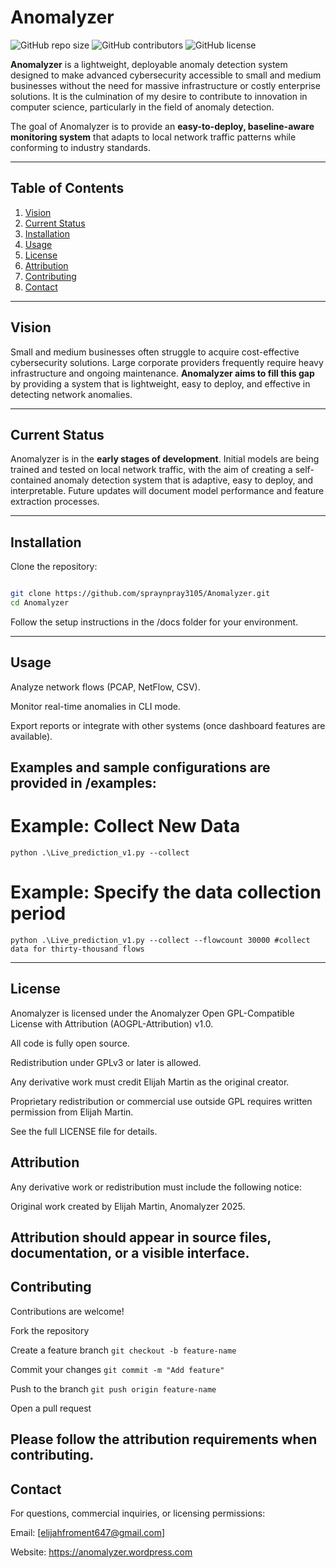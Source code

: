 # Anomalyzer

![GitHub repo size](https://img.shields.io/github/repo-size/spraynpray3105/Anomalyzer)
![GitHub contributors](https://img.shields.io/github/contributors/spraynpray3105/Anomalyzer)
![GitHub license](https://img.shields.io/github/license/spraynpray3105/Anomalyzer)

**Anomalyzer** is a lightweight, deployable anomaly detection system designed to make advanced cybersecurity accessible to small and medium businesses without the need for massive infrastructure or costly enterprise solutions. It is the culmination of my desire to contribute to innovation in computer science, particularly in the field of anomaly detection.

The goal of Anomalyzer is to provide an **easy-to-deploy, baseline-aware monitoring system** that adapts to local network traffic patterns while conforming to industry standards.

---

## Table of Contents
1. [Vision](#vision)
2. [Current Status](#current-status)
3. [Installation](#installation)
4. [Usage](#usage)
5. [License](#license)
6. [Attribution](#attribution)
7. [Contributing](#contributing)
8. [Contact](#contact)

---

## Vision
Small and medium businesses often struggle to acquire cost-effective cybersecurity solutions. Large corporate providers frequently require heavy infrastructure and ongoing maintenance. **Anomalyzer aims to fill this gap** by providing a system that is lightweight, easy to deploy, and effective in detecting network anomalies.

---

## Current Status
Anomalyzer is in the **early stages of development**. Initial models are being trained and tested on local network traffic, with the aim of creating a self-contained anomaly detection system that is adaptive, easy to deploy, and interpretable. Future updates will document model performance and feature extraction processes.

---

## Installation
Clone the repository:

``` Bash

git clone https://github.com/spraynpray3105/Anomalyzer.git
cd Anomalyzer
```
Follow the setup instructions in the /docs folder for your environment.

---

## Usage

Analyze network flows (PCAP, NetFlow, CSV).

Monitor real-time anomalies in CLI mode.

Export reports or integrate with other systems (once dashboard features are available).

Examples and sample configurations are provided in /examples:
---
# Example: Collect New Data
```
python .\Live_prediction_v1.py --collect
```

# Example: Specify the data collection period
```
python .\Live_prediction_v1.py --collect --flowcount 30000 #collect data for thirty-thousand flows
```
---
## License

Anomalyzer is licensed under the Anomalyzer Open GPL-Compatible License with Attribution (AOGPL-Attribution) v1.0.

All code is fully open source.

Redistribution under GPLv3 or later is allowed.

Any derivative work must credit Elijah Martin as the original creator.

Proprietary redistribution or commercial use outside GPL requires written permission from Elijah Martin.

See the full LICENSE file for details.

## Attribution

Any derivative work or redistribution must include the following notice:

Original work created by Elijah Martin, Anomalyzer 2025.


Attribution should appear in source files, documentation, or a visible interface.
---
## Contributing

Contributions are welcome!

Fork the repository

Create a feature branch
```git checkout -b feature-name```

Commit your changes 
```git commit -m "Add feature"```

Push to the branch 
```git push origin feature-name```

Open a pull request

Please follow the attribution requirements when contributing.
---
## Contact

For questions, commercial inquiries, or licensing permissions:

Email: [elijahfroment647@gmail.com]

Website: https://anomalyzer.wordpress.com
